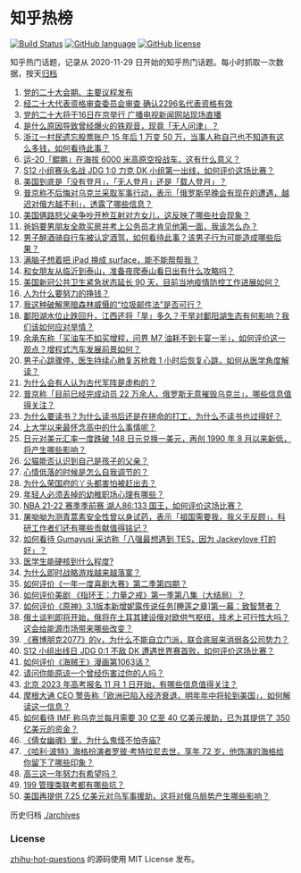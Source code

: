 # 知乎热榜
[![Build Status](https://github.com/ToWeLong/zhihu-hot-questions/workflows/CI/badge.svg)](https://github.com/ToWeLong/zhihu-hot-questions/actions)
[![GitHub language](https://img.shields.io/badge/language-golang-orange.svg)](https://golang.org/)
[![GitHub license](https://img.shields.io/github/license/ToWeLong/zhihu-hot-questions)](https://github.com/ToWeLong/zhihu-hot-questions/blob/main/LICENSE)

知乎热门话题，记录从 2020-11-29 日开始的知乎热门话题。每小时抓取一次数据，按天[归档](./archives)

<!-- BEGIN -->

1. [党的二十大会期、主要议程发布](https://www.zhihu.com/question/573910713)
1. [经二十大代表资格审查委员会审查 确认2296名代表资格有效](https://www.zhihu.com/question/573932596)
1. [党的二十大将于16日在京举行 广播电视新闻网站现场直播](https://www.zhihu.com/question/573702020)
1. [是什么原因导致曾经爆火的铁观音，现竟「无人问津」？](https://www.zhihu.com/question/553670319)
1. [浙江一村民遗忘股票账户 15 年后 1 万变 50 万，当事人称自己也不知道有这么多钱，如何看待此事？](https://www.zhihu.com/question/559360936)
1. [运-20「鲲鹏」在海拔 6000 米高原空投战车，这有什么意义？](https://www.zhihu.com/question/558520069)
1. [S12 小组赛头名战 JDG 1:0 力克 DK 小组第一出线，如何评价这场比赛？](https://www.zhihu.com/question/559536762)
1. [美国到底是「没有登月」，「无人登月」还是「载人登月」？](https://www.zhihu.com/question/558575319)
1. [普京称不后悔对乌克兰采取军事行动，表示「俄罗斯早晚会有现在的遭遇，越迟对俄方越不利」，透露了哪些信息？](https://www.zhihu.com/question/559603495)
1. [美国俩路怒父亲争吵开枪互射对方女儿，这反映了哪些社会现象？](https://www.zhihu.com/question/559367715)
1. [爸妈要男朋友全款买房并考上公务员才肯见他第一面，我该怎么办？](https://www.zhihu.com/question/550231926)
1. [男子醉酒骑自行车被认定酒驾，如何看待此事？该男子行为可能造成哪些后果？](https://www.zhihu.com/question/559069865)
1. [满脑子想着把 iPad 换成 surface，能不能帮帮我？](https://www.zhihu.com/question/558154203)
1. [和女朋友从临沂到泰山，准备夜爬泰山看日出有什么攻略吗？](https://www.zhihu.com/question/511112765)
1. [美国新冠公共卫生紧急状态延长 90 天，目前当地疫情防控工作进展如何？](https://www.zhihu.com/question/559278598)
1. [人为什么要努力的挣钱？](https://www.zhihu.com/question/559501612)
1. [我这种破解黑暗森林威慑的“垃圾邮件法”是否可行？](https://www.zhihu.com/question/559424594)
1. [鄱阳湖水位止跌回升，江西还将「旱」多久？干旱对鄱阳湖生态有何影响？我们该如何应对旱情？](https://www.zhihu.com/question/559235747)
1. [余承东称「买油车不如买增程，问界 M7 油耗不到卡宴一半」，如何评价这一观点？增程式汽车发展前景如何？](https://www.zhihu.com/question/559329033)
1. [男子心跳骤停，医生持续心肺复苏抢救 1 小时后恢复心跳，如何从医学角度解读？](https://www.zhihu.com/question/559558833)
1. [为什么会有人认为古代军阵是虚构的？](https://www.zhihu.com/question/407717319)
1. [普京称「目前已经完成动员 22 万余人，俄罗斯无意摧毁乌克兰」，哪些信息值得关注？](https://www.zhihu.com/question/559497014)
1. [为什么要读书？为什么读书后还是在拼命的打工，为什么不读书也过得好？](https://www.zhihu.com/question/559467822)
1. [上大学以来最怀念高中的什么事情呢？](https://www.zhihu.com/question/558794061)
1. [日元对美元汇率一度跌破 148 日元兑换一美元，再创 1990 年 8 月以来新低，将产生哪些影响？](https://www.zhihu.com/question/559496995)
1. [公猫能否认识到自己是孩子的父亲？](https://www.zhihu.com/question/56747408)
1. [心情低落的时候是怎么自我调节的？](https://www.zhihu.com/question/559185964)
1. [为什么荣国府的丫头都害怕被赶出去？](https://www.zhihu.com/question/558745655)
1. [年轻人必须丢掉的幼稚职场心理有哪些？](https://www.zhihu.com/question/484405014)
1. [NBA 21-22 赛季季前赛 湖人86:133 国王，如何评价这场比赛？](https://www.zhihu.com/question/559619587)
1. [屠呦呦为测青蒿素安全性曾以身试药，表示「祖国需要我，我义无反顾」，科研工作者们还有哪些贡献值得铭记？](https://www.zhihu.com/question/559594978)
1. [如何看待 Gumayusi 采访称「八强最想遇到 TES，因为 Jackeylove 打的好」？](https://www.zhihu.com/question/559296299)
1. [医学生能硬核到什么程度?](https://www.zhihu.com/question/356826703)
1. [为什么即时战略游戏越来越落寞？](https://www.zhihu.com/question/36160228)
1. [如何评价《一年一度喜剧大赛》第二季第四期？](https://www.zhihu.com/question/559473927)
1. [如何评价美剧 《指环王：力量之戒》第一季第八集（大结局）？](https://www.zhihu.com/question/559363612)
1. [如何评价《原神》3.1版本新增妮露传说任务[睡莲之章]第一幕：致智慧者？](https://www.zhihu.com/question/555889159)
1. [俄土谈判即将开始，俄将在土耳其建设俄对欧供气枢纽，技术上可行性大吗？这会给能源市场带来哪些改变？](https://www.zhihu.com/question/559411556)
1. [《赛博朋克2077》的v，为什么不能自立门派，联合底层来消弱各公司势力？](https://www.zhihu.com/question/437865843)
1. [S12 小组出线日 JDG 0:1 不敌 DK 遭遇世界赛首败，如何评价这场比赛？](https://www.zhihu.com/question/559522274)
1. [如何评价《海贼王》漫画第1063话？](https://www.zhihu.com/question/558787433)
1. [请问你能原谅一个曾经伤害过你的人吗？](https://www.zhihu.com/question/559489102)
1. [北京 2023 年高考报名 11 月 1 日开始，有哪些信息值得关注？](https://www.zhihu.com/question/559337519)
1. [摩根大通 CEO 警告称「欧洲已陷入经济衰退，明年年中将轮到美国」，如何解读这一信息？](https://www.zhihu.com/question/558612871)
1. [如何看待 IMF 称乌克兰每月需要 30 亿至 40 亿美元援助，已为其提供了 350 亿美元的资金？](https://www.zhihu.com/question/559036451)
1. [《倩女幽魂》里，为什么鬼怪不怕寺庙?](https://www.zhihu.com/question/397900454)
1. [《哈利·波特》海格扮演者罗彼·考特拉尼去世，享年 72 岁，他饰演的海格给你留下了哪些印象？](https://www.zhihu.com/question/559515269)
1. [高三这一年努力有希望吗？](https://www.zhihu.com/question/556133367)
1. [199 管理类联考都有哪些坑？](https://www.zhihu.com/question/312937027)
1. [美国再提供 7.25 亿美元对乌军事援助，这将对俄乌局势产生哪些影响？](https://www.zhihu.com/question/559521548)

<!-- END -->

历史归档 [./archives](./archives)


### License
[zhihu-hot-questions](https://github.com/towelong/zhihu-hot-questions) 的源码使用 MIT License 发布。